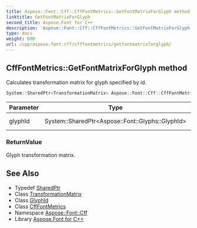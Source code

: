 ```yaml
---
title: Aspose::Font::Cff::CffFontMetrics::GetFontMatrixForGlyph method
linktitle: GetFontMatrixForGlyph
second_title: Aspose.Font for C++
description: 'Aspose::Font::Cff::CffFontMetrics::GetFontMatrixForGlyph method. Calculates transformation matrix for glyph specified by id in C++.'
type: docs
weight: 600
url: /cpp/aspose.font.cff/cfffontmetrics/getfontmatrixforglyph/
---
```

## CffFontMetrics::GetFontMatrixForGlyph method


Calculates transformation matrix for glyph specified by id.

```cpp
System::SharedPtr<TransformationMatrix> Aspose::Font::Cff::CffFontMetrics::GetFontMatrixForGlyph(System::SharedPtr<Aspose::Font::Glyphs::GlyphId> glyphId)
```


| Parameter | Type | Description |
| --- | --- | --- |
| glyphId | System::SharedPtr\<Aspose::Font::Glyphs::GlyphId\> | Glyph identifier. |

### ReturnValue

Glyph transformation matrix.

## See Also

* Typedef [SharedPtr](../../../system/sharedptr/)
* Class [TransformationMatrix](../../../aspose.font/transformationmatrix/)
* Class [GlyphId](../../../aspose.font.glyphs/glyphid/)
* Class [CffFontMetrics](../)
* Namespace [Aspose::Font::Cff](../../)
* Library [Aspose.Font for C++](../../../)
